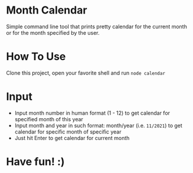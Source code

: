 # Month Calendar
Simple command line tool that prints pretty calendar for the current month or for the month specified by the user.

# How To Use
Clone this project, open your favorite shell and run `node calendar`

# Input
- Input month number in human format (1 - 12) to get calendar for specified month of this year
- Input month and year in such format: month/year (i.e. `11/2021`) to get calendar for specific month of specific year
- Just hit Enter to get calendar for current month

# Have fun! :)